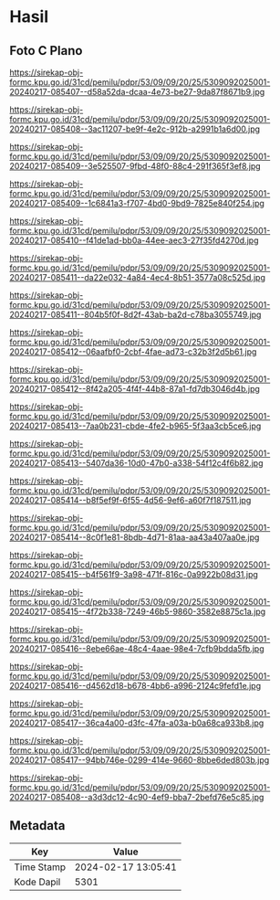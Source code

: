 # Hasil

## Foto C Plano

https://sirekap-obj-formc.kpu.go.id/31cd/pemilu/pdpr/53/09/09/20/25/5309092025001-20240217-085407--d58a52da-dcaa-4e73-be27-9da87f8671b9.jpg

https://sirekap-obj-formc.kpu.go.id/31cd/pemilu/pdpr/53/09/09/20/25/5309092025001-20240217-085408--3ac11207-be9f-4e2c-912b-a2991b1a6d00.jpg

https://sirekap-obj-formc.kpu.go.id/31cd/pemilu/pdpr/53/09/09/20/25/5309092025001-20240217-085409--3e525507-9fbd-48f0-88c4-291f365f3ef8.jpg

https://sirekap-obj-formc.kpu.go.id/31cd/pemilu/pdpr/53/09/09/20/25/5309092025001-20240217-085409--1c6841a3-f707-4bd0-9bd9-7825e840f254.jpg

https://sirekap-obj-formc.kpu.go.id/31cd/pemilu/pdpr/53/09/09/20/25/5309092025001-20240217-085410--f41de1ad-bb0a-44ee-aec3-27f35fd4270d.jpg

https://sirekap-obj-formc.kpu.go.id/31cd/pemilu/pdpr/53/09/09/20/25/5309092025001-20240217-085411--da22e032-4a84-4ec4-8b51-3577a08c525d.jpg

https://sirekap-obj-formc.kpu.go.id/31cd/pemilu/pdpr/53/09/09/20/25/5309092025001-20240217-085411--804b5f0f-8d2f-43ab-ba2d-c78ba3055749.jpg

https://sirekap-obj-formc.kpu.go.id/31cd/pemilu/pdpr/53/09/09/20/25/5309092025001-20240217-085412--06aafbf0-2cbf-4fae-ad73-c32b3f2d5b61.jpg

https://sirekap-obj-formc.kpu.go.id/31cd/pemilu/pdpr/53/09/09/20/25/5309092025001-20240217-085412--8f42a205-4f4f-44b8-87a1-fd7db3046d4b.jpg

https://sirekap-obj-formc.kpu.go.id/31cd/pemilu/pdpr/53/09/09/20/25/5309092025001-20240217-085413--7aa0b231-cbde-4fe2-b965-5f3aa3cb5ce6.jpg

https://sirekap-obj-formc.kpu.go.id/31cd/pemilu/pdpr/53/09/09/20/25/5309092025001-20240217-085413--5407da36-10d0-47b0-a338-54f12c4f6b82.jpg

https://sirekap-obj-formc.kpu.go.id/31cd/pemilu/pdpr/53/09/09/20/25/5309092025001-20240217-085414--b8f5ef9f-6f55-4d56-9ef6-a60f7f187511.jpg

https://sirekap-obj-formc.kpu.go.id/31cd/pemilu/pdpr/53/09/09/20/25/5309092025001-20240217-085414--8c0f1e81-8bdb-4d71-81aa-aa43a407aa0e.jpg

https://sirekap-obj-formc.kpu.go.id/31cd/pemilu/pdpr/53/09/09/20/25/5309092025001-20240217-085415--b4f561f9-3a98-471f-816c-0a9922b08d31.jpg

https://sirekap-obj-formc.kpu.go.id/31cd/pemilu/pdpr/53/09/09/20/25/5309092025001-20240217-085415--4f72b338-7249-46b5-9860-3582e8875c1a.jpg

https://sirekap-obj-formc.kpu.go.id/31cd/pemilu/pdpr/53/09/09/20/25/5309092025001-20240217-085416--8ebe66ae-48c4-4aae-98e4-7cfb9bdda5fb.jpg

https://sirekap-obj-formc.kpu.go.id/31cd/pemilu/pdpr/53/09/09/20/25/5309092025001-20240217-085416--d4562d18-b678-4bb6-a996-2124c9fefd1e.jpg

https://sirekap-obj-formc.kpu.go.id/31cd/pemilu/pdpr/53/09/09/20/25/5309092025001-20240217-085417--36ca4a00-d3fc-47fa-a03a-b0a68ca933b8.jpg

https://sirekap-obj-formc.kpu.go.id/31cd/pemilu/pdpr/53/09/09/20/25/5309092025001-20240217-085417--94bb746e-0299-414e-9660-8bbe6ded803b.jpg

https://sirekap-obj-formc.kpu.go.id/31cd/pemilu/pdpr/53/09/09/20/25/5309092025001-20240217-085408--a3d3dc12-4c90-4ef9-bba7-2befd76e5c85.jpg


## Metadata

| Key        | Value               |
| ---------- | ------------------- |
| Time Stamp | 2024-02-17 13:05:41 |
| Kode Dapil | 5301                |



